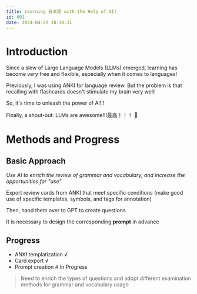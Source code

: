 ```yaml
---
title: Learning 日本語 with the Help of AI!
id: 001
date: 2024-04-22 10:18:31
---
```


# Introduction

Since a slew of Large Language Models (LLMs) emerged, learning has become very free and flexible, especially when it comes to languages!

Previously, I was using ANKI for language review. But the problem is that recalling with flashcards doesn't stimulate my brain very well!

So, it's time to unleash the power of AI!!!

Finally, a shout-out: LLMs are awesome!!!最高！！！ 🥳


# Methods and Progress

## Basic Approach

*Use AI to enrich the review of grammar and vocabulary, and increase the opportunities for "use"*

Export review cards from ANKI that meet specific conditions (make good use of specific templates, symbols, and tags for annotation)

Then, hand them over to GPT to create questions

It is necessary to design the corresponding **prompt** in advance

## Progress

- ANKI templatization √
- Card export √
- Prompt creation # In Progress
> Need to enrich the types of questions and adopt different examination methods for grammar and vocabulary usage